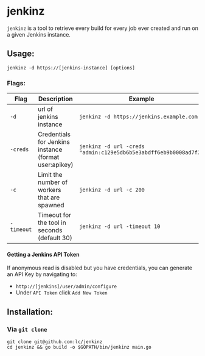 # jenkinz
`jenkinz` is a tool to retrieve every build for every job ever created and run on a given Jenkins instance. 


## Usage:
`jenkinz -d https://[jenkins-instance] [options]`


### Flags:
| Flag | Description | Example |
|------|-------------|---------|
| `-d` | url of jenkins instance | `jenkinz -d https://jenkins.example.com` |
| `-creds` | Credentials for Jenkins instance (format user:apikey) | `jenkinz -d url -creds "admin:c129e5db6b5e3abdff6eb9b0008ad7f2"` |
| `-c` | Limit the number of workers that are spawned | `jenkinz -d url -c 200` |
| `-timeout` | Timeout for the tool in seconds (default 30) | `jenkinz -d url -timeout 10`|

#### Getting a Jenkins API Token
If anonymous read is disabled but you have credentials, you can generate an API Key by navigating to:
- `http://[jenkins]/user/admin/configure`
- Under `API Token` click `Add New Token`

## Installation:

### Via `git clone`

```
git clone git@github.com:lc/jenkinz
cd jenkinz && go build -o $GOPATH/bin/jenkinz main.go
```

